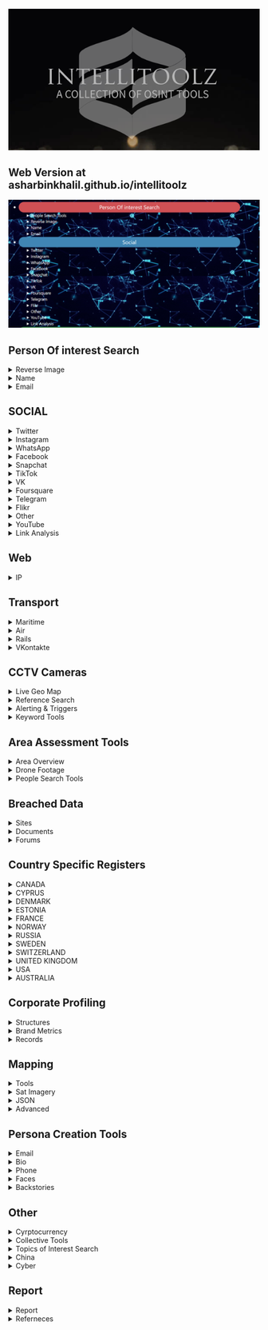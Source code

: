 ![LOGO](logo.png)

## Web Version at asharbinkhalil.github.io/intellitoolz

![DEMO](demo.png)

##  Person Of interest Search
<details>
<summary>Reverse Image</summary>

[Yandex.Images: search for images online or search by image](https://yandex.com/images/)

[PimEyes: Face Recognition Search Engine and Reverse Image Search](https://pimeyes.com/en)

[Google Reverse Image Search](https://images.google.com/)

[Yandex](https://yandex.ru/images/?rdrnd=892501&redircnt=1551245317.1)

[Bing Image Feed](http://www.bing.com/images/discover?FORM=ILPMFT)

[Plaghunter.com](https://www.plaghunter.com/)

[Reverse Image Analyser -- OSINT Combine](https://www.osintcombine.com/reverse-image-analyzer)

[Pl@ntNet Identify](https://identify.plantnet.org/)

[eBird - Discover a new world of birding...](https://ebird.org/home)

[CameraTrace: Trace A Camera For Free](http://www.cameratrace.com/trace)


[AWS Rekognition (Facial Recognition & Feature Extraction)](https://console.aws.amazon.com/rekognition/home)

[Google Natural Language Processing](https://cloud.google.com/natural-language/)

[Tone Analyzer (IBM Watson)](https://tone-analyzer-demo.ng.bluemix.net/)

[Cloud Vision API  --  Image Analysis](https://cloud.google.com/vision/docs/drag-and-drop)



</details>

<details>
<summary>Name </summary>

[Public Information](https://xlek.com/search_results.php)

[namecheckers-list: A list of tools to search accounts by username](https://github.com/soxoj/osint-namecheckers-list)

[WhatsMyName Web osint](https://whatsmyname.app/)

</details>


<details>
<summary>Email</summary>

[Epieos, the ultimate OSINT tool for email search -- holehe is CLI LINUX](https://epieos.com/)

[Lampyre osint](https://account.lampyre.io/data-lookup)

[Have I Been Pwned: Check if your email has been compromised in a data breach](https://haveibeenpwned.com/)

[\- Email exists](https://centralops.net/co/emaildossier.aspx)

[Simple Email Reputation](https://emailrep.io/)

[Hunter.io (Email Address Finder)](https://hunter.io/)

[Trace Email Address Source](https://whatismyipaddress.com/trace-email)

</details>

## SOCIAL






<details>
<summary>Twitter</summary>

[Twitterfall (Twitter)](https://twitterfall.com/)

[Twitter Activity Map (Twitter)](https://twimap.com/)

[Trends Map (Twitter)](https://www.trendsmap.com/)

[TweetDeck Geo Search (Twitter)](https://tweetdeck.twitter.com/)

[OneMillionTweetMap (Twitter)](https://onemilliontweetmap.com/?center=25.505,-0.09&zoom=2&search=&timeStep=0&timeSelector=0&hashtag1=&hashtag2=&hashtagBattle=0&timeRange=0&timeRange=25&heatmap=0&sun=0&cluster=1)

[OmniSci Tweetmap (Twitter)](https://www.omnisci.com/demos/tweetmap/)


[Twitter Advanced Search (Twitter)](https://twitter.com/search-advanced?lang=en&new)

[Social Bearing (Twitter)](https://socialbearing.com/)

[TweetBeaver (Twitter)](https://tweetbeaver.com/)

[Twitter User Geo Mapper (Twitter)](https://keitharm.me/projects/tweet/)

[Spoonbill (Twitter Account Changes)](https://spoonbill.io/)

[TruthNest - Twitter User Analysis](https://app.truthnest.com/)

[TheHerdLocker.com](http://theherdlocker.com/)

</details>
<details>

<summary>Instagram</summary>

[Instagram (Use Search + Auto Refresh)](https://www.instagram.com/accounts/login/?hl=en)

[Instagram Explorer -- OSINT Combine](https://www.osintcombine.com/instagram-explorer/##)

[Instagram Explorer -- OSINT Combine](https://www.osintcombine.com/instagram-explorer)

[Searchmy.bio - Search Instagram bio text](https://www.searchmy.bio/)

[Instagram Person Search (change "person" for name)](https://www.google.com/search?client=ubuntu&hs=CzK&channel=fs&ei=Q1rhW9yIDI27rQHr_bDACw&q=site%3Ainstagram.com+%22person%22&oq=site%3Ainstagram.com+%22person%22&gs_l=psy-ab.3...4194.4916..5259...0.0..0.329.1218.0j4j1j1......0....1..gws-wiz.CPTTLh3l4Bk)

[Export Comments to Excel Free - EXPORTCOMMENTS.COM](https://exportcomments.com/#)

[Instagram Analytics & TikTok Analytics -- Analisa.io](https://analisa.io/)

</details>
<details>
<summary>WhatsApp</summary>

[WA Watcher online status tracker - WhatsApp Tools](https://watools.io/wa-watcher)
</details>

<details>
<summary>Facebook</summary>

[Facebook Live Video Search (Modify search location)](https://www.facebook.com/search/videos/?q=Sydney&epa=FILTERS&filters=eyJ2aWRlb3Nfc291cmNlIjoie1wibmFtZVwiOlwidmlkZW9zX2xpdmVcIixcImFyZ3NcIjpcIlwifSJ9)

[Facebook Event (Modify <eventID in URL)](https://www.facebook.com/events/%3CeventID%3E/?active_tab=discussion)


[Facebook Filter Search](http://graph.tips/beta/)

[FB ID Extractor](javascript:(function()%7Bfunction%20document_keywords()%7Bvar%20keywords%3D%27%27%3Bvar%20metas%3Ddocument.getElementsByTagName(%27meta%27)%3Bfor(var%20x%3D0%2Cy%3Dmetas.length%3Bx%3Cy%3Bx%2B%2B)%7Bif(metas%5Bx%5D.getAttribute(%22property%22)%3D%3D%22al%3Aandroid%3Aurl%22)%7Bif(prompt(%27Facebook%20ID%3A%20%27%2Bmetas%5Bx%5D.content.match(%2F%5Cd%2B%2Fg),metas%5Bx%5D.content.match(%2F%5Cd%2B%2Fg)))window.close()%3B%7D%7Dreturn%20keywords!%3D%27%27%3Fkeywords%3Afalse%3B%7Dk%3Ddocument_keywords()%3Bif(k)%7Balert(k)%3B%7D%7D)())

[Export Facebook, Instagram, Twitter, YouTube, VK, TikTok, Vimeo Comments to CSV / Excel - EXPORTCOMMENTS.COM](https://exportcomments.com/)



</details>

<details>

<summary>Snapchat</summary>

[SnapChat Activity Map (SnapChat)](https://map.snapchat.com/@-33.867100,151.207000,12.00z)

[Snapchat Multi-Viewer -- OSINT Combine](https://www.osintcombine.com/snapchat-multi-viewer)

[khoji -- To download previous bitmojis](https://www.github.com/asharbinkhalil/khoji)



</details>




<details>

<summary>TikTok</summary>

[TikTok Quick Search -- OSINT Combine](https://www.osintcombine.com/tiktok-quick-search)

[Instagram Analytics & TikTok Analytics -- Analisa.io](https://analisa.io/#)


</details>



<details>

<summary>VK</summary>

[VKontakte People Search](https://vk.com/people)




</details>

<details>

<summary>Foursquare</summary>

[Foursquare Search](https://foursquare.com/search)





</details>
<details>

<summary>Telegram</summary>

[Telegram Search (Telegago)](https://cse.google.com/cse?&cx=006368593537057042503:efxu7xprihg#gsc.tab=0)

[Telegram Search](https://tgstat.ru/en/search)

[Home -- Lyzem.com](https://lyzem.com/)



</details>

<details>

<summary>Flikr</summary>


[Flickr Activity Map (Flickr)](https://www.flickr.com/map)

[Flikr Current Location](https://current-location.com/)


</details>
<details>
<summary>Other</summary>


[Google NEAR Keyword Sample (Google)](https://www.google.com.au/search?q=cowboy+boots+AND+near+sydney&safe=strict&glp=1&adtest=on&tci=g%3A2036&uule=w+CAIQICIJQXVzdHJhbGlh&adtest-useragent=Mozilla%2F5.0+%28Linux%3B+U%3B+Android-4.0.3%3B+en-us%3B+Xoom+Build%2FIML77%29+AppleWebKit%2F535.7+%28KHTML%2C+like+Gecko%29+CrMo%2F16.0.912.75+Safari%2F535.7&oq=cowboy+boots+AND+near+sydney&gs_l=heirloom-serp.3...3525.3898.0.4005.6.2.0.3.0.0.171.301.0j2.2.0....0...1ac.1.34.heirloom-serp..5.1.130.fun-5TipiJM)

[Broadcastify - Listen Live to Police, Fire, EMS, Aviation, and Rail Audio Feeds](https://www.broadcastify.com/listen/)

[Live UA Map (Geopolitical Event Monitor Map)](https://liveuamap.com/)

[Country Daily Trending Search Topics](https://trends.google.com/trends/trendingsearches/daily?geo=AR)

[WiGLE: Wireless Network Mapping](https://wigle.net/#)

[Strava segments](https://www.doogal.co.uk/strava.php)

[Bot Sentinel Dashboard ‹ Bot Sentinel](https://botsentinel.com/)

[Social Geo Lens -- OSINT Combine](https://www.osintcombine.com/social-geo-lens)

[Global Security Hotspots Map -- Crisis24](https://crisis24.garda.com/insights-intelligence/intelligence/risk-maps/global-security-hotspots-map)

[Live Feeds Status](https://livingatlas.arcgis.com/livefeeds-status/)

[Active Fire Data -- Earthdata](https://earthdata.nasa.gov/earth-observation-data/near-real-time/firms/active-fire-data)
</details>

<details>

<summary>YouTube</summary>


[Youtube Geo Search Tool](https://youtube.github.io/geo-search-tool/search.html)

[YouTube Geofind](http://mattw.io/youtube-geofind/location)

[Hadzy - Youtube comments search](https://hadzy.com/)


</details>


<details>

<summary>Link Analysis</summary>

[Mentionmapp Twitter Networks (Twitter)](https://mentionmapp.com/)

[Analysis of Twitter Accounts](https://accountanalysis.lucahammer.com/)

[Instagram Interaction Reports (Instagram)](http://gramspy.com/)

[Find common followers of two Twitter users - TweetBeaver](https://tweetbeaver.com/getcommonfollowers.php)

[FamilySearch: Sign In](https://ident.familysearch.org/cis-web/oauth2/v3/authorization?client_secret=WXExoUx36sCbsd2QXtC55MN9EgTjYZ25IrLXdIMKg4WN9xnRHp5bsxGmt6g9BMq8lGvfJWNkJzxUuyZhhA8UMsLSBtlOzTRN2HEbHWTqdzoKN4%2Bkn6fOmTwhgJzj5CuaRisDhOcJ7KRugK%2BXpJZ7ZXXlJL0BJN8FglDmZ7QlIwGQ2q1qkyE6loSYd9EZnyXKhbs3O4KoQHqgTKcaG7Rimms0s1qi%2FTB6J4fZFcb%2ButkuVIgudFMklmdYXBnpvuRY4%2BD%2B82RrfRTRmcPqpThYbx8AxkBu6hiGvPoCBFT1YkXQPEIq2Na73tJAo1iyphp5dm9y9FSeiBOy1aXBOZDKUg%3D%3D&display=tree&response_type=code&redirect_uri=https%3A%2F%2Fwww.familysearch.org%2Fauth%2Ffamilysearch%2Fcallback&state=https%3A%2F%2Fwww.familysearch.org%2Ftree%2Ffind%2Fname&client_id=3Z3L-Z4GK-J7ZS-YT3Z-Q4KY-YN66-ZX5K-176R)

[Find common friends of two Twitter users - TweetBeaver](https://tweetbeaver.com/getcommonfriends.php)

[Find conversations between two users - TweetBeaver](https://tweetbeaver.com/getconversations.php)

[Bulk download Twitter user data - TweetBeaver](https://tweetbeaver.com/getbulkdata.php)

[Facebook Mutual Friends (Modify Source UID & Node in URL)](https://www.facebook.com/browse/mutual_friends/?uid=4&node=5)

[DataVis by OSINT Combine](https://osintcombine.tools/#)

[Polinode - Powerful Network Analysis in the Cloud](https://polinode.com/)

[2\. Google Advanced Search (Google)](https://www.google.com/advanced_search)
</details>



## Web
<details>
<summary>IP</summary>

[Dig (DNS lookup)](https://toolbox.googleapps.com/apps/dig/#ANY/)

[Ip & Domain](https://who.is/)

[ViewDNS.info - Your one source for DNS related tools!](https://viewdns.info/)

[VirusTotal - Error 404](https://www.virustotal.com/gui/url/)

[BuiltWith Technology Lookup](https://builtwith.com/)

[Shohdan](https://www.shodan.io)

[GeoIP2 Web Service Demo -- MaxMind](https://www.maxmind.com/en/geoip2-precision-demo?ip_address=134.119.176.19)

</details>

## Transport


<details>

<summary>Maritime</summary>

[Vessel Ownership & ID Records](http://www.equasis.org/EquasisWeb/public/HomePage)

[Global Fishing Watch](https://globalfishingwatch.org/map/)

[MarineTraffic: Global Ship Tracking Intelligence -- AIS Marine Traffic](https://www.marinetraffic.com/en/ais/home/centerx:100.5/centery:13.6/zoom:11)

[Maritime Database](https://www.maritime-database.com/)

</details>

<details>
<summary>Air</summary>

[Aircraft Radar (ADSB Exchange)](https://global.adsbexchange.com/VirtualRadar/desktop.html)

[Historical Flight Viewer](https://flight-data.adsbexchange.com/)

[AirNav RadarBox - Live Flight Tracker and Airport Status](https://www.radarbox24.com/@2.41699,27.25463,z3)

[Freedar.uk (89)](https://radar.freedar.uk/VirtualRadar/desktop.html)

[ADS-B Historical Records](http://www.ads-b.nl/)

</details>

<details>

<summary>Rails</summary>

[Global Railway Map Reference](https://www.openrailwaymap.org/)

[Mini Tokyo 3D](https://minitokyo3d.com/)

[Railroad Maps](http://www-personal.umich.edu/~yopopov/rrt/railroadmaps/)

</details>

<details>
<summary>VKontakte</summary>

[SnRadar](http://snradar.azurewebsites.net/)
</details>


## CCTV Cameras

<details>
<summary>Live Geo Map</summary>

[OpenStreetCam](https://openstreetcam.org/map/@40.73112880602221,-73.99618148803712,12z)

[Live Network of Webcams and Streaming Video Cameras - EarthCam](https://www.earthcam.com/network/map.php)

[Webcam Map](https://worldcam.eu/map/australia-oceania#14/-33.86082983873439/151.1986541748047)

[Surveillance under Surveillance](https://kamba4.crux.uberspace.de/)

[Windy: Webcams](https://www.windy.com/-Webcams/webcams?-33.859,151.200,5)
</details>
<details>
<summary>Reference Search</summary>

[Global Airport Webcams](http://airportwebcams.net/category/australia/)

[site:insecam.org "location" - Google Search](https://www.google.com/search?client=ubuntu&channel=fs&q=site%3Ainsecam.org+%22location%22&ie=utf-8&oe=utf-8)

[Surveillance under Surveillance](https://sunders.uber.space/#:~:text=Surveillance%20under%20Surveillance&text=Surveillance%20under%20Surveillance%20shows%20you,observe%2C%20or%20other%20interesting%20facts.)



</details>

<details>
<summary>Alerting & Triggers</summary>

[Google Alerts](https://www.google.com.au/alerts)

[Alert Service (Surface Web & Twitter)](https://www.talkwalker.com/alerts)

[Free RSS Reader](https://feedreader.com/)

[Disaster Alert](https://disasteralert.pdc.org/disasteralert/)

[GDACS - Global Disaster Alerting Coordination System](https://gdacs.org/)

</details>



<details>
<summary>Keyword Tools</summary>

[Multi-Platform Search Portal (6 SM Platforms)](https://www.social-searcher.com/google-social-search/)

[Google AND/OR Search (Google)](https://www.google.com/search?source=hp&ei=_1jhW5-UDde89QOi5oaABw&q=this+AND+that+OR+those&btnK=Google+Search&oq=this+AND+that+OR+those&gs_l=psy-ab.3...3527.8869..9000...0.0..0.312.3393.0j11j5j1....2..0....1..gws-wiz.......0j0i131j0i3j0i10.wQjJDQZpgrE)



</details>



## Area Assessment Tools




</details>
<details>
<summary>Area Overview</summary>


[1\. Area Maps](https://mc.bbbike.org/mc/#)

[2\. The World Factbook — Central Intelligence Agency](https://www.cia.gov/library/publications/the-world-factbook/)

[3\. Crisis Dashboard (Macro Events)](https://www.acleddata.com/dashboard/)

[4\. Live UA Map (Significant Events)](https://liveuamap.com/#)

[World Building Map -- EMPORIS](https://www.emporis.com/buildings/map?action=%2Fbuildings#)

[MapChecking - Crowd size estimator](https://www.mapchecking.com/#48.8629816,2.2871467;48.8628097,2.2868619;48.8626608,2.2872267;48.8628700,2.2875427;2.5;48.8628950,2.2869780,18)

[OpenHistoricalMap](https://openhistoricalmap.org/#map=5/48.691/35.134&layers=O&date=1901&daterange=1800,2022)



</details>

<details>
<summary>Drone Footage</summary>

[TRAVELwithDRONE - Aerial Videos Database](https://travelwithdrone.com/)

[World's Air Pollution: Real-time Air Quality Index](https://waqi.info/)

[Tool Library 🛰 Your geospatial intelligence tool belt for digital investigations](https://github.com/cartographia/geospatial-intelligence-library)

[OpenSeaMap - The free nautical chart](https://map.openseamap.org/)

[Mount Warrawolong - PeakFinder](https://www.peakfinder.org/?lat=-33.04360&lng=151.26500&ele=639&off=33&azi=182.76&alt=5.6&fov=47.8&cfg=s&name=Mount%20Warrawolong)

[GeoNames](http://www.geonames.org/)





<details>
<summary>News Topics</summary>

[5\. Global Newspaper Map](https://newspapermap.com/)

[6\. World News Headlines by Country](https://world.einnews.com/)

[7\. Daily Trending Search Topics](https://trends.google.com/trends/trendingsearches/daily?geo=AU)

[8\. Yearly Trending Search Topics](https://trends.google.com/trends/yis/2017/AU/)

[Trackography - Who tracks you online?](https://trackography.org/)

</details>
<details>

<summary>Social Media Macro View</summary>

[9\. Social Media Usage Statistics](https://www.statista.com/)

[10\. Social Media Trending Map](https://www.trendsmap.com/#)

[Social Media Metrics (navigate to slide 4)](https://www.slideshare.net/DataReportal/digital-2019-iraq-january-2019-v01)



</details>
<details>
<summary>Keyword Tools</summary>

## High Activity Zones

[12\. High Activity Zones (Twitter)](https://onemilliontweetmap.com/?center=7.18810087117902,59.94140625000001&zoom=2&search=&timeStep=0&timeSelector=0&hashtag1=&hashtag2=&hashtagBattle=0&timeRange=0&timeRange=25&heatmap=0&sun=0&cluster=1)

[13\. High Activity Zones (Snapchat)](https://map.snapchat.com/@-33.815900,151.091000,12.00z)

[14\. High Activity Zones (Flikr)](https://www.flickr.com/map/#)

[SMAT](https://www.smat-app.com/timeline)



</details>
<details>
<summary>Keyword Tools</summary>
## Area Photos

[16\. Facebook (Modify Tagged Location & Keyword to Area)](https://www.facebook.com/search/photos/?q=Bangkok)

[17\. Twitter (Modify search field for criteria and range)](https://twitter.com/search?f=images&vertical=default&q=near%3Asydney%20within%3A5km%20filter%3Aimages&src=typd&lang=en)

[18\. Instagram (Locate and modify location ID in URL)](https://www.instagram.com/explore/locations/234756425/)

[Instagram Explorer -- OSINT Combine](https://www.osintcombine.com/instagram-explorer/#)



## Threat Actors



</details>
<details>
<summary>Crime & Gangs</summary>


[19\. Crime Index by Country](https://www.numbeo.com/crime/rankings_by_country.jsp)

[20\. US Gang Activity (US Only)](http://gangs.globalincidentmap.com/home.php)

[21\. Violent Crime Acvitiy by Country](https://www.nationmaster.com/country-info/stats/Crime/Violent-crime/Murder-rate)

[22\. Crime Statistics - World and regional statistics, national data, maps, rankings](https://knoema.com/atlas/topics/Crime-Statistics)



</details>
<details>
<summary>Militant Organisations</summary>

[23\. Militant Group Historical Activities](https://www.start.umd.edu/gtd/search/BrowseBy.aspx?category=country)

[24\. Group Linkages & Events](http://web.stanford.edu/group/mappingmilitants/cgi-bin/)

[UCDP - Uppsala Conflict Data Program](https://ucdp.uu.se/exploratory)

[Every Disputed Territory in the World \[Interactive Map\]](http://metrocosm.com/disputed-territories-map.html)

[Terrorist Attacks](https://storymaps.esri.com/stories/terrorist-attacks/)



</details>
<details>
<summary>Health Activity</summary>

[Coronavirus 2019-nCoV](https://gisanddata.maps.arcgis.com/apps/opsdashboard/index.html#)

[Flu & Ebola Map -- Virus & Contagious Disease Surveillance](https://www.healthmap.org/en/)

[COVID-19 Crisis Dashboard](https://covid19board.app/)



</details>
<details>
<summary>NGO Activity</summary>

[Counter Human Trafficking Organisations Map](http://www.globalmodernslavery.org/)

[Human Trafficking Flow Map](http://dataviz.du.edu/projects/htc/flow/)

[Drug Trade Insight (South America)](https://www.insightcrime.org/countries/)

[Drug Trade Statistics & Usage](https://data.unodc.org/)

[Mapping Arms Data - the trade in small arms and their ammunition, 1992-2014](http://nisatapps.prio.org/armsglobe/index.php)

[WiGLE: Wireless Network Mapping](https://wigle.net/)

[2\. Discord GlobalNews.Watch](https://discordapp.com/invite/5pmK4TU)



</details>


## Person of Interest Search


</details>
<details>
<summary>People Search Tools</summary>

[Pipl - People Search](https://pipl.com/)

[ZoomInfo's database](https://www.zoominfo.com/s/search)

[Social Search (6 SM Platforms)](https://www.social-searcher.com/google-social-search/?q=person&fb=on&tw=on&gp=on&in=on&li=on&pi=on)

[White Pages® - Search for an Australian Business, Government Department or Person](https://www.whitepages.com.au/)

[ThatsThem](https://thatsthem.com/people-search)

[Webmii](https://webmii.com/)

[PeekYou - People Search Made Easy](https://www.peekyou.com/)

[411 - White Pages -- Find Phone Numbers, People, Addresses & More](https://www.411.com/)

[People Search -- Intelius](https://www.intelius.com/people-search?utm_source=google&utm_medium=cpc&utm_campaign=brand%20international&utm_content=25302&utm_term=%2Bintelius&gclid=Cj0KCQjw-r71BRDuARIsAB7i_QOSCvv1_ibR-OBmpUSDuiJLk75-NPxmhrl_mZv89VkDWCDdawEvLHEaAlIhEALw_wcB)

[xlek - Free Public Data Search](https://xlek.com/)

[Nuwber](https://nuwber.com/)
</details>



## Breached Data


</details>
<details>
<summary>Sites</summary>

[Have I Been Pwned: Check if your email has been compromised in a data breach](https://haveibeenpwned.com/)

[DeHashed — #FreeThePassword](https://dehashed.com/)

[GhostProject](https://ghostproject.fr/m)


</details>
<details>
<summary>Documents</summary>

[Google Custom Search](http://cse.google.co.uk/cse?cof=CX:Documents%2520-%2520Formats;&cx=009462381166450434430:nudphlkt3p4&num=100&ei=TgKvWJLJCamUgAaP1Y2IBA)

[FTP Search (Change "searchterm" in search box)](https://www.google.com/search?num=100&newwindow=1&safe=off&client=firefox-a&hl=en&rls=org.mozilla%3Aen-US%3Aofficial&ei=Ql7hW7LIDMmv9QPm6o6YDQ&q=inurl%3Aftp+-inurl%3A%28http%7Chttps%29+searchterm&oq=inurl%3Aftp+-inurl%3A%28http%7Chttps%29+searchterm&gs_l=psy-ab.3...2358.3764..3896...0.0..0.226.1595.0j8j2......0....1..gws-wiz.Q7cKYS1AATI)



</details>
<details>
<summary>Forums</summary>


[search (@search@gab.com) -- gab.com - Gab Social](https://gab.com/search)

[Reddit Investigator (Reddit)](http://www.redditinvestigator.com/)

[4Chan Search](https://find.4chan.org/?q=test)

[SnoopSnoo - reddit user and subreddit analytics](https://snoopsnoo.com/)

[Reditr](https://reddit6.com/#/Stream)

[Deck for Reddit](https://rdddeck.com/)

[reddit visualization - YASIV](http://yasiv.com/reddit)

</details>

## Country Specific Registers




</details>
<details>

<summary>CANADA</summary>

[CANADA](http://www.canada411.ca/)

[CANADA - 411](http://www.canada411.ca/search/reverse.html)

[CANADA - Border Services](https://www.cbsa-asfc.gc.ca/menu-eng.html)

[CANADA - Business Resource](http://www.cbr.ca/)

[CANADA - Corporates](https://www.ic.gc.ca/app/scr/cc/CorporationsCanada/fdrlCrpSrch.html)

[CANADA - Federal Corporation](https://www.ic.gc.ca/app/scr/cc/CorporationsCanada/fdrlCrpSrch.html)

[CANADA - Sedar](https://www.sedar.com/search/search_en.htm)

[CANADA - People Search](http://www.canadianpeoplesearch.ca/)



</details>
<details>
<summary>CYPRUS</summary>

[CYPRUS](https://eservices.dls.moi.gov.cy/#/national/geoportalmapviewer)

[CYPRUS - Offshore Companies](https://efiling.drcor.mcit.gov.cy/DrcorPublic/SearchForm.aspx?sc=0&lang=EN)


</details>
<details>
<summary>DENMARK</summary>

[DENMARK - Domain Register](https://www.dk-hostmaster.dk/da/velkommen-til-dk-hostmaster)

[DENMARK - Official Buildings](https://ois.dk/)

[DENMARK - Official Register](https://datacvr.virk.dk/data/?_np_c=et%2Ckampagneboks%2Cindberet)

[DENMARK - Ownership of house or car](https://www.tinglysning.dk/tinglysning/landingpage/landingpage.xhtml)

[DENMARK - Properties for sale](https://www.boligsiden.dk/)

[DENMARK - Search for Person](https://www.krak.dk/)


</details>
<details>
<summary>ESTONIA</summary>

[ESTONIA](http://teatmik.ee/en/personlegal/14144085-Asicvault-O%C3%9C)


</details>
<details>
<summary>FRANCE</summary>

[FRANCE](http://societe.com/)


</details>
<details>
<summary>NORWAY</summary>

[NORWAY - Yellow Pages](https://www.gulesider.no/)

[NORWAY - 1881](https://www.1881.no/)

[NORWAY - All registered businesses/entities](https://www.brreg.no/)

[NORWAY - Vegvesen - he Norwegian Public Roads Administration, check licence plates etc:](https://www.vegvesen.no/en/home)

[NORWAY - Proff - Business site, find info about companies, key persons, accounting info etc:](https://www.proff.no/)


</details>
<details>
<summary>RUSSIA</summary>

[RUSSIA](https://egrul.nalog.ru/index.html)


</details>
<details>
<summary>SWEDEN</summary>

[SWEDEN](http://www.allabolag.se/)

[SWEDEN - Find person](http://www.hitta.se/)

[SWEDEN - Eniro](http://www.eniro.se/)


</details>
<details>
<summary>SWITZERLAND</summary>

[SWITZERLAND - Search companies and individuals in Switzerland.](http://zefix.ch/en/search/entity/welcome)

[Cantonal company search, Commercial registry office of Canton Ticino](https://ti.chregister.ch/cr-portal/suche/suche.xhtml)

[Moneyhouse - Commercial register and business information](https://www.moneyhouse.ch/en/)


</details>
<details>
<summary>UNITED KINGDOM</summary>

[UNITED KINGDOM - 192](https://www.192.com/)

[UNITED KINGDOM](http://beta.companieshouse.gov.uk/)

[British Phonebook](http://www.britishphonebook.com/)


</details>
<details>
<summary>USA</summary>

[USA - Public Records](https://publicrecords.onlinesearches.com/)

[USA - Black Book Online](https://www.blackbookonline.info/USA-counties.aspx)

[USA - Biznar](https://biznar.com/biznar/desktop/en/search.html)


</details>
<details>
<summary>AUSTRALIA</summary>

[Australia Business Directory](https://au.companiesdb.net/)

[ASIC Home -- ASIC - Australian Securities and Investments Commission](https://asic.gov.au/)


</details>

</summary>



## Corporate Profiling


</details>
<details>
<summary>Structures</summary>

[LinkedIn Hidden Search](https://www.linkedin.com/search/results/all/?keywords=%20company:%22Company%22&origin=GLOBAL_SEARCH_HEADER)

[Marketscreener](https://www.marketscreener.com/)

[Relationship Science Database](https://relationshipscience.com/)

[Wallmine](https://pl.wallmine.com/)

[Skymem - email list](http://www.skymem.info/)

[OpenCorporates :: The Open Database Of The Corporate World](https://opencorporates.com/)

[Find public records and leaks - OCCRP Aleph](https://data.occrp.org/)

[Dun & Bradstreet - Accelerate Growth and Improve Business Performance](https://www.dnb.com/)


</details>
<details>
<summary>Brand Metrics</summary>

[Twiangulate Competition Comparison (Tiwtter )](http://twiangulate.com/search/)

[Twitter Account Analysis (Twitter)](https://socialbearing.com/search/user)

[Multi Platform Keyword Search](https://www.social-searcher.com/google-social-search/?q=my+brand&fb=on&tw=on&gp=on&in=on&li=on&pi=on)

[Multi Platform Mention Search](https://www.social-searcher.com/social-buzz/?q5=my+brand)

[Brand24 - Social Media Monitoring Tool](https://brand24.com/)

[CrowdTangle -- Content Discovery and Social Monitoring Made Easy](https://www.crowdtangle.com/)

[Talkwalker Social Search](https://www.talkwalker.com/social-media-analytics-search)

[Ad Library](https://www.facebook.com/ads/library/?active_status=all&ad_type=political_and_issue_ads&country=AU)


</details>
<details>
<summary>Records</summary>

[Influence Explorer (Contracts US & Aus)](https://techinquiry.org/explorer)

[China - Enterprise Check - Industrial and Commercial Information Query - Company Enterprise Registration Information Query - National Enterprise Credit Information Publicity System](https://www.qcc.com/)

[Datasets - OpenSanctions](https://opensanctions.org/datasets/)

[OCCRP Investigative Dashboard - Search 178 million public records and leaks from 236 sources on company and individual names.](http://data.occrp.org/)

[ICIJ Offshore Leaks Database - Find out who’s behind more than 785,000 offshore companies, foundations and trusts from the Panama Papers, the Offshore Leaks, the Bahamas Leaks and the Paradise Papers investigations.](http://offshoreleaks.icij.org/)

[Peppercat.org — The collaborative World Leaders list](https://peppercat.org/)

[EUROPEAN UNION](https://e-justice.europa.eu/content_business_registers_in_member_states-106-en.do)

[OffshoreAlert -- Offshore Financial News, Documents & Intelligence](https://www.offshorealert.com/)

</details>

## Mapping

<details>
<summary>Tools</summary>
[Google Maps](https://www.google.com/maps)

[Bing Maps](https://www.bing.com/maps)

[OpenStreetMap](https://www.openstreetmap.org/#map=5/-28.153/133.275)

[Dual Maps - Create Google Maps, Street View and Bing Maps](https://www.mapchannels.com/DualMaps.aspx)

[Mapbox Near Time Sat Imagery](https://www.mapbox.com/bites/00145/#12/-34.0238819/151.0674949)

[BatchGeo: Create an interactive map from your data](https://batchgeo.com/)

[Quad Map Comparison Tool](https://mc.bbbike.org/mc/)

[My Maps – Google Maps](https://www.google.com/maps/about/mymaps/)

[Mapbox Studio](https://account.mapbox.com/auth/signin/?route-to=https://studio.mapbox.com/)

[Free Map Tools](https://www.freemaptools.com/)

[Wayback Imagery](http://livingatlas.arcgis.com/wayback/)

</details>
<details>
<summary>Sat Imagery</summary>

[Remote Pixel -- Satellite Search](https://search.remotepixel.ca/#6.71/-34.451/147.593)

[Tuggerah NSW 2259, Australia. - Land Viewer -- EOS](https://eos.com/landviewer/?lat=-33.60109&lng=151.21023&z=11)

[EarthExplorer - Home](https://earthexplorer.usgs.gov/)

[Soar -- Discover your Earth](https://soar.earth/)

[25 Satellite Maps To See Earth in New Ways \[2020\] - GIS Geography](https://gisgeography.com/satellite-maps/)

[Sentinel Hub Playground - A user-friendly place for Sentinel 2/Landsat images.](http://apps.sentinel-hub.com/sentinel-playgr%20ound)

</details>
<details>
<summary>JSON</summary>

[geojson.io](https://geojson.io/#map=2/-18.3/161.0)

[Sun Calc - Make an approximation of the time of the day using shadow direction](http://suncalc.net/)


</details>
<details>
<summary>Advanced</summary>

[overpass turbo](https://overpass-turbo.eu/)

[5Ghz Interference Tracker](https://orbtwz.users.earthengine.app/view/radarinterferencetracker)

[Geolocation Estimation (Images)](https://labs.tib.eu/geoestimation/)

[Travel Time Map -- Drive Time Radius & Other Modes](https://app.traveltime.com/search)

[Plant.id - Plant identification app](https://plant.id/)





</details>


## Persona Creation Tools

<details>
<summary>Email</summary>

[10 Minute Mail - Temporary E-Mail](https://10minutemail.com/10MinuteMail/index.html?dswid=-1408)

[Temporary Disposable Email - 10 minute mail](https://www.crazymailing.com/)

[✉ Guerrilla Mail - Disposable Temporary E-Mail Address](http://www.guerrillamail.com/)

[Fake Mail Generator - Free temporary email addresses](http://www.fakemailgenerator.com/#/gustr.com/Casly1981/)

[10 Minute Mail - Free Anonymous Temporary email - 10 Minute Mail - Free Anonymous Temporary email](https://10minutemail.com/)

[Asia-East Free Email Providers](http://www.fepg.net/asia.HTML)


</details>
<details>
<summary>Bio</summary>

[Generate a Random Name - Fake Name Generator](https://www.fakenamegenerator.com/)

[faker.js - generate massive amounts of fake data in node.js and the browser](https://cdn.rawgit.com/Marak/faker.js/master/examples/browser/index.html)


</details>
<details>
<summary>Phone</summary>

[Twilio -- Try Twilio Free](https://www.twilio.com/try-twilio)

[Top 10 Free Sites to Receive SMS Online Without Real Phone Number- dr.fone](https://drfone.wondershare.com/message/receive-message-online.html)

[FREE mobile numbers to receive text messages online -- mytrashmobile.com](https://www.mytrashmobile.com/numbers)

[TalkU - Free Phone Calls, Texts & Walkie Talkie, PTT](https://www.talkyou.me/en/index.html)

[Gravatar - Globally Recognized Avatars](https://en.gravatar.com/)

[Fake Person Generator -- User Identity, Account and Profile Generator](https://www.fakepersongenerator.com/Index/generate)

[Full Contact Information Generator](https://names.igopaygo.com/people/full-contact)


</details>
<details>
<summary>Faces</summary>

[This Person Does Not Exist](https://thispersondoesnotexist.com/)


</details>
<details>
<summary>Backstories</summary>

[This resume does not exist](https://thisresumedoesnotexist.com/)

[Character Biography Generator](https://www.character-generator.org.uk/bio/)

[The Ultimate List of Hobbies -- Discover a Hobby](https://discoverahobby.com/)

[Wikipedia Analysis Tool](https://wikiwho.ailef.tech/)

[OSINT for Finding People - Google Sheets](https://docs.google.com/spreadsheets/d/1JxBbMt4JvGr--G0Pkl3jP9VDTBunR2uD3_faZXDvhxc/edit?usp=drivesdk)

[Boardreader - Forum Search Engine](https://boardreader.com/)

[Terrorism & Radicalisation Research Dashboard.](https://start.me/p/OmExgb/terrorism-radicalisation-research-dashboard)

[The Jamestown Foundation](https://jamestown.org/)

[ToolDatabase < Dmi < Foswiki](https://wiki.digitalmethods.net/Dmi/ToolDatabase)

[Lorand Bodo -- Blog -- OSINT -- Countering Terrorism & Extremism](https://www.lorandbodo.com/weekly-tweets)

[Forensically, free online photo forensics tools - 29a.ch](https://29a.ch/photo-forensics/#forensic-magnifier)

[Ghiro - automated digital image forensics tool](http://www.getghiro.org/)

[Data: Querying, Analyzing and Downloading: The GDELT Project](https://www.gdeltproject.org/data.html#rawdatafiles)

[Bellingcat's Online Investigation Toolkit \[bit.ly/bcattools\] - Google Sheets](https://docs.google.com/spreadsheets/d/18rtqh8EG2q1xBo2cLNyhIDuK9jrPGwYr9DI2UncoqJQ/edit#gid=1575012979)

[Free Online OCR - Image to text or PDF to Doc converter](https://www.onlineocr.net/)

[The Ultimate OSINT Collection - start.me](https://start.me/p/DPYPMz/the-ultimate-osint-collection)

[SMAT - Disinformation Tool](https://www.smat-app.com/)

[Full Results Table -- MetaOSINT.github.io](https://metaosint.github.io/table/)
</details>




## Other

</details>
<details>




<summary>Cyrptocurrency</summary>

[ΞTHTECTIVE](https://ethtective.com/)

[Breadcrumbs - Investigation Tool](https://www.breadcrumbs.app/)

[Crypto Logos - Cryptocurrency Logo Files (.SVG & .PNG) Download](https://cryptologos.cc/)

[Esteroids the frontpage of the decentralized web](https://esteroids.xyz/#/)

[Tornado.cash (ETH)](https://tornado.cash/)

[Ethereum (ETH) Blockchain Explorer - etherchain.org - 2022](https://www.etherchain.org/)

[Monero Blocks - XMR block explorer](https://localmonero.co/blocks)

[xmrchain.net monero explorer](https://xmrchain.net/)


[Blockchair — Universal blockchain explorer and search engine](https://blockchair.com/)

</details>



<details>
<summary>Collective Tools</summary>

[OSINT Framework](https://osintframework.com/)

[Wayback Machine](https://archive.org/)

[VIS. Visual Investigative Scenarios Platform](https://vis.occrp.org/)

[OSINT.Link Resource Portal](http://osint.link/)

[Bellingcat's Online Investigation Toolkit - Google Docs](https://docs.google.com/document/d/1BfLPJpRtyq4RFtHJoNpvWQjmGnyVkfE2HYoICKOGguA/edit)

[CSE Utopia - start.me](https://start.me/p/EL84Km/cse-utopia)

[jivoi/awesome-osint: A curated list of amazingly awesome OSINT](https://github.com/jivoi/awesome-osint)

[Datasets & Databases - start.me](https://start.me/p/9E8BrL/datasets-databases)


[Google Hacking Database](https://www.exploit-db.com/google-hacking-database)

[Australian Court Lists](https://www.criminal-court-records.com.au/daily-court-lists.html)


[✅ — Best Rego Check Australia: PPSR by Number Plate: Vehicle History](https://checkrego.com.au/)

[daily court lists](https://web.archive.org/web/20200306131224/https://www.criminal-court-records.com.au/daily-court-lists.html)


</details>
<details>
<summary>Topics of Interest Search</summary>

[Map of Reddit](https://anvaka.github.io/map-of-reddit/?x=353711.52128544624&y=389235.4555817076&z=18075.980708777406&q=europe)

[SocialGrep - Reddit](https://socialgrep.com/)

[SMAT - Multi source](https://www.smat-app.com/timeline?searchTerm=qanon&startDate=2021-10-17&endDate=2022-04-17&websites=gab&numberOf=10&interval=day&limit=1000&changepoint=false)

[TweetDeck](https://tweetdeck.twitter.com/#)


</details>
<details>
<summary>China</summary>

[Weapon Knowledge Resource Base](https://bqzs.cnki.net/)

[CNKI](https://oversea.cnki.net/index/)

[个性化首页-中国知网](https://kns.cnki.net/kns8)



</details>
<details>
<summary>Cyber</summary>

[OpenPhish - Phishing Intelligence](https://openphish.com/)

[BuiltWith Technology Lookup](https://builtwith.com/)

[Website Information Scan](https://urlscan.io/)

[IP Address - BrowserLeaks.com](https://browserleaks.com/ip)

[Whois domaintools.com](https://www.whois.com/whois/domaintools.com)

[Whois Lookup, Domain Availability & IP Search - DomainTools](http://whois.domaintools.com/)

[Shodan](https://www.shodan.io/)

[Robtex](https://www.robtex.com/)

[DomainBigData.com - Online investigation tools](https://domainbigdata.com/)

[ViewDNS.info - Your one source for DNS related tools!](https://viewdns.info/)

[Ahrefs - SEO Tools & Resources To Grow Your Search Traffic](https://ahrefs.com/)

[Domain Tools](https://research.domaintools.com/)

[SpyOnWeb - Find out related websites via their tracking code](http://spyonweb.com/)

[DNS Dumpster - Domain research tool that can discover hosts related to a domain](https://dnsdumpster.com/)

[searchcode -- source code search engine](https://searchcode.com/)

[Investigator](https://abhijithb200.github.io/investigator/)

[example\_hashes \[hashcat wiki\]](https://hashcat.net/wiki/doku.php?id=example_hashes)

[Digital Corpora » Disk Images](https://digitalcorpora.org/corpora/disk-images)

[DeepL Translate: The world's most accurate translator](https://www.deepl.com/translator)


</details>

## Report


</details>
<details>
<summary>Report</summary>

[yEd Live - Online Diagram Tool](https://www.yworks.com/yed-live/)

[Auto Graph Datasets](http://app.rawgraphs.io/)

[Data Visualisation Tool](https://databasic.io/en/)

[Create Timeline Visualisations](https://timeline.knightlab.com/)

[Create Storymaps](https://storymap.knightlab.com/)

[Flowchart Maker & Online Diagram Tool](https://www.draw.io/)

[Website Screenshot Generator & API](http://www.page2images.com/)

[Free online timeline maker](https://time.graphics/)




</details>
<details>
<summary>Referneces</summary>
[Hate Symbols Database -- ADL](https://www.adl.org/hatesymbolsdatabase)

[Glossary -- Counter Extremism Project](https://www.counterextremism.com/glossary)

[FastEmoji Emojis, Emoticons, Smileys -- fastemoji.com](https://www.fastemoji.com/)

[Simple Collaborative Mind Maps & Flow Charts - Coggle](https://coggle.it/)

[Create a Report -- Reportivo](https://www.reportivo.com/create)

[Free Online Report Maker: Design a Custom Report - Canva](https://www.canva.com/create/reports/)